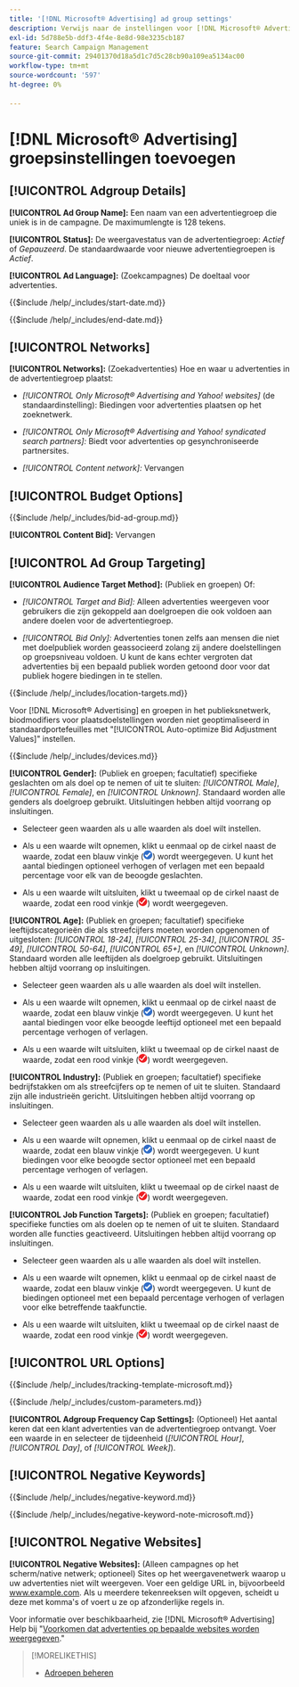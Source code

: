 ```yaml
---
title: '[!DNL Microsoft® Advertising] ad group settings'
description: Verwijs naar de instellingen voor [!DNL Microsoft® Advertising] ad groepen.
exl-id: 5d788e5b-ddf3-4f4e-8e8d-98e3235cb187
feature: Search Campaign Management
source-git-commit: 29401370d18a5d1c7d5c28cb90a109ea5134ac00
workflow-type: tm+mt
source-wordcount: '597'
ht-degree: 0%

---
```


# [!DNL Microsoft® Advertising] groepsinstellingen toevoegen

## [!UICONTROL Adgroup Details]

**[!UICONTROL Ad Group Name]:** Een naam van een advertentiegroep die uniek is in de campagne. De maximumlengte is 128 tekens.

**[!UICONTROL Status]:** De weergavestatus van de advertentiegroep: *Actief* of *Gepauzeerd*. De standaardwaarde voor nieuwe advertentiegroepen is *Actief*.

**[!UICONTROL Ad Language]:** (Zoekcampagnes) De doeltaal voor advertenties.

<!-- **[!UICONTROL Start Date]:** -->

{{$include /help/_includes/start-date.md}}

<!-- **[!UICONTROL End Date]:** -->

{{$include /help/_includes/end-date.md}}

## [!UICONTROL Networks]

**[!UICONTROL Networks]:** (Zoekadvertenties) Hoe en waar u advertenties in de advertentiegroep plaatst:

* *[!UICONTROL Only Microsoft® Advertising and Yahoo! websites]* (de standaardinstelling): Biedingen voor advertenties plaatsen op het zoeknetwerk.

* *[!UICONTROL Only Microsoft® Advertising and Yahoo! syndicated search partners]:* Biedt voor advertenties op gesynchroniseerde partnersites.

* *[!UICONTROL Content network]:* Vervangen

## [!UICONTROL Budget Options]

<!-- **[!UICONTROL Bid]:** -->

{{$include /help/_includes/bid-ad-group.md}}

**[!UICONTROL Content Bid]:** Vervangen

## [!UICONTROL Ad Group Targeting]

**[!UICONTROL Audience Target Method]:** (Publiek en groepen) Of:

* *[!UICONTROL Target and Bid]:* Alleen advertenties weergeven voor gebruikers die zijn gekoppeld aan doelgroepen die ook voldoen aan andere doelen voor de advertentiegroep.

* *[!UICONTROL Bid Only]:* Advertenties tonen zelfs aan mensen die niet met doelpubliek worden geassocieerd zolang zij andere doelstellingen op groepsniveau voldoen. U kunt de kans echter vergroten dat advertenties bij een bepaald publiek worden getoond door voor dat publiek hogere biedingen in te stellen.

<!-- **[!UICONTROL Location Target]:** -->

{{$include /help/_includes/location-targets.md}}

Voor [!DNL Microsoft® Advertising] en groepen in het publieksnetwerk, biodmodifiers voor plaatsdoelstellingen worden niet geoptimaliseerd in standaardportefeuilles met &quot;[!UICONTROL Auto-optimize Bid Adjustment Values]&quot; instellen.

<!-- **[!UICONTROL Devices]:** -->

{{$include /help/_includes/devices.md}}

**[!UICONTROL Gender]:** (Publiek en groepen; facultatief) specifieke geslachten om als doel op te nemen of uit te sluiten: *[!UICONTROL Male]*, *[!UICONTROL Female]*, en *[!UICONTROL Unknown]*. Standaard worden alle genders als doelgroep gebruikt. Uitsluitingen hebben altijd voorrang op insluitingen.

* Selecteer geen waarden als u alle waarden als doel wilt instellen.

* Als u een waarde wilt opnemen, klikt u eenmaal op de cirkel naast de waarde, zodat een blauw vinkje (![Inclusief](/help/search-social-commerce/assets/include.png "Inclusief")) wordt weergegeven. U kunt het aantal biedingen optioneel verhogen of verlagen met een bepaald percentage voor elk van de beoogde geslachten.

* Als u een waarde wilt uitsluiten, klikt u tweemaal op de cirkel naast de waarde, zodat een rood vinkje (![Uitsluiten](/help/search-social-commerce/assets/exclude.png "Uitsluiten")) wordt weergegeven.

**[!UICONTROL Age]:** (Publiek en groepen; facultatief) specifieke leeftijdscategorieën die als streefcijfers moeten worden opgenomen of uitgesloten: *[!UICONTROL 18-24]*, *[!UICONTROL 25-34]*, *[!UICONTROL 35-49]*, *[!UICONTROL 50-64]*, *[!UICONTROL 65+]*, en *[!UICONTROL Unknown]*. Standaard worden alle leeftijden als doelgroep gebruikt. Uitsluitingen hebben altijd voorrang op insluitingen.

* Selecteer geen waarden als u alle waarden als doel wilt instellen.

* Als u een waarde wilt opnemen, klikt u eenmaal op de cirkel naast de waarde, zodat een blauw vinkje (![Inclusief](/help/search-social-commerce/assets/include.png "Inclusief")) wordt weergegeven. U kunt het aantal biedingen voor elke beoogde leeftijd optioneel met een bepaald percentage verhogen of verlagen.

* Als u een waarde wilt uitsluiten, klikt u tweemaal op de cirkel naast de waarde, zodat een rood vinkje (![Uitsluiten](/help/search-social-commerce/assets/exclude.png "Uitsluiten")) wordt weergegeven.

**[!UICONTROL Industry]:** (Publiek en groepen; facultatief) specifieke bedrijfstakken om als streefcijfers op te nemen of uit te sluiten. Standaard zijn alle industrieën gericht. Uitsluitingen hebben altijd voorrang op insluitingen.

* Selecteer geen waarden als u alle waarden als doel wilt instellen.

* Als u een waarde wilt opnemen, klikt u eenmaal op de cirkel naast de waarde, zodat een blauw vinkje (![Inclusief](/help/search-social-commerce/assets/include.png "Inclusief")) wordt weergegeven. U kunt biedingen voor elke beoogde sector optioneel met een bepaald percentage verhogen of verlagen.

* Als u een waarde wilt uitsluiten, klikt u tweemaal op de cirkel naast de waarde, zodat een rood vinkje (![Uitsluiten](/help/search-social-commerce/assets/exclude.png "Uitsluiten")) wordt weergegeven.

**[!UICONTROL Job Function Targets]:** (Publiek en groepen; facultatief) specifieke functies om als doelen op te nemen of uit te sluiten. Standaard worden alle functies geactiveerd. Uitsluitingen hebben altijd voorrang op insluitingen.

* Selecteer geen waarden als u alle waarden als doel wilt instellen.

* Als u een waarde wilt opnemen, klikt u eenmaal op de cirkel naast de waarde, zodat een blauw vinkje (![Inclusief](/help/search-social-commerce/assets/include.png "Inclusief")) wordt weergegeven. U kunt de biedingen optioneel met een bepaald percentage verhogen of verlagen voor elke betreffende taakfunctie.

* Als u een waarde wilt uitsluiten, klikt u tweemaal op de cirkel naast de waarde, zodat een rood vinkje (![Uitsluiten](/help/search-social-commerce/assets/exclude.png "Uitsluiten")) wordt weergegeven.

## [!UICONTROL URL Options]

<!-- **[!UICONTROL Tracking Template]:** -->

{{$include /help/_includes/tracking-template-microsoft.md}}

<!-- **[!UICONTROL Custom Parameters]:** -->

{{$include /help/_includes/custom-parameters.md}}

**[!UICONTROL Adgroup Frequency Cap Settings]:** (Optioneel) Het aantal keren dat een klant advertenties van de advertentiegroep ontvangt. Voer een waarde in en selecteer de tijdeenheid (*[!UICONTROL Hour]*, *[!UICONTROL Day]*, of *[!UICONTROL Week]*).

## [!UICONTROL Negative Keywords]

<!-- **[!UICONTROL Negative Keywords]:** -->

{{$include /help/_includes/negative-keyword.md}}

<!-- Note for **[!UICONTROL Negative Keywords]:** -->

{{$include /help/_includes/negative-keyword-note-microsoft.md}}

## [!UICONTROL Negative Websites]

**[!UICONTROL Negative Websites]:** (Alleen campagnes op het scherm/native netwerk; optioneel) Sites op het weergavenetwerk waarop u uw advertenties niet wilt weergeven. Voer een geldige URL in, bijvoorbeeld www.example.com. Als u meerdere tekenreeksen wilt opgeven, scheidt u deze met komma&#39;s of voert u ze op afzonderlijke regels in.

Voor informatie over beschikbaarheid, zie [!DNL Microsoft® Advertising] Help bij &quot;[Voorkomen dat advertenties op bepaalde websites worden weergegeven](https://help.ads.microsoft.com/#apex/bae/en/14061/0).&quot;

>[!MORELIKETHIS]
>
>* [Adroepen beheren](/help/search-social-commerce/campaign-management/campaigns/ad-group-manage.md)
